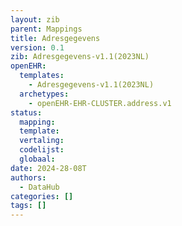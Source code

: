 ```yaml
---
layout: zib
parent: Mappings
title: Adresgegevens
version: 0.1
zib: Adresgegevens-v1.1(2023NL)
openEHR:
  templates:
    - Adresgegevens-v1.1(2023NL)
  archetypes:
    - openEHR-EHR-CLUSTER.address.v1
status:
  mapping:
  template:
  vertaling:
  codelijst:
  globaal:
date: 2024-28-08T
authors:
  - DataHub
categories: []
tags: []
---
```

